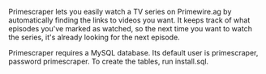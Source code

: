Primescraper lets you easily watch a TV series on Primewire.ag by automatically finding the links to videos you want. It keeps track of what episodes you've marked as watched, so the next time you want to watch the series, it's already looking for the next episode.

Primescraper requires a MySQL database. Its default user is primescraper, password primescraper. To create the tables, run install.sql.
